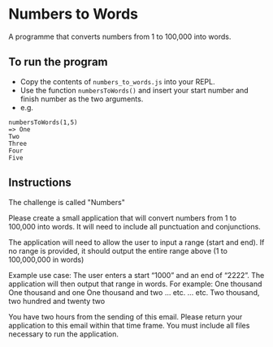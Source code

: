 # Numbers to Words

A programme that converts numbers from 1 to 100,000 into words.

## To run the program

- Copy the contents of `numbers_to_words.js` into your REPL.
- Use the function `numbersToWords()` and insert your start number and finish number as the two arguments.
- e.g.

```
numbersToWords(1,5)
=> One
Two
Three
Four
Five
```

## Instructions

The challenge is called "Numbers"

Please create a small application that will convert numbers from 1 to 100,000 into words. It will need to include all punctuation and conjunctions.

The application will need to allow the user to input a range (start and end). If no range is provided, it should output the entire range above (1 to 100,000,000 in words)

Example use case:
The user enters a start “1000” and an end of “2222”.
The application will then output that range in words. For example:
One thousand
One thousand and one
One thousand and two
… etc.
… etc.
Two thousand, two hundred and twenty two

You have two hours from the sending of this email. Please return your application to this email within that time frame. You must include all files necessary to run the application.
